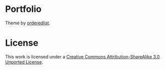 # Portfolio

Theme by [orderedlist](https://github.com/orderedlist).


# License

This work is licensed under a [Creative Commons Attribution-ShareAlike 3.0 Unported License](http://creativecommons.org/licenses/by-sa/3.0/).
